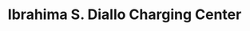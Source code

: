---
title: "Ibrahima S. Diallo Charging Center"
url: /zwedru/ibrahima-s-diallo-charging-center/
shop: Elektronik
---